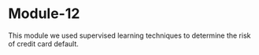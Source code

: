 # Module-12

This module we used supervised learning techniques to determine the risk of credit card default.

